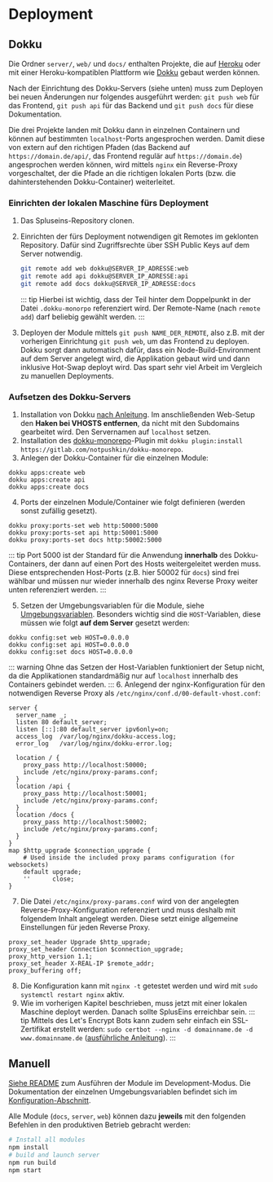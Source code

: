# Deployment


## Dokku

Die Ordner `server/`, `web/` und `docs/` enthalten Projekte, die auf [Heroku](https://heroku.com) oder mit einer Heroku-kompatiblen Plattform wie [Dokku](https://dokku.viewdocs.io) gebaut werden können.

Nach der Einrichtung des Dokku-Servers (siehe unten) muss zum Deployen bei neuen Änderungen nur folgendes ausgeführt werden: `git push web` für das Frontend, `git push api` für das Backend und `git push docs` für diese Dokumentation.

Die drei Projekte landen mit Dokku dann in einzelnen Containern und können auf bestimmten `localhost`-Ports angesprochen werden. Damit diese von extern auf den richtigen Pfaden (das Backend auf `https://domain.de/api/`, das Frontend regulär auf `https://domain.de`) angesprochen werden können, wird mittels `nginx` ein Reverse-Proxy vorgeschaltet, der die Pfade an die richtigen lokalen Ports (bzw. die dahinterstehenden Dokku-Container) weiterleitet.

### Einrichten der lokalen Maschine fürs Deployment
1. Das Spluseins-Repository clonen.
2. Einrichten der fürs Deployment notwendigen git Remotes im geklonten Repository. Dafür sind Zugriffsrechte über SSH Public Keys auf dem Server notwendig.
    ```bash
    git remote add web dokku@SERVER_IP_ADRESSE:web
    git remote add api dokku@SERVER_IP_ADRESSE:api
    git remote add docs dokku@SERVER_IP_ADRESSE:docs
    ```
    ::: tip
    Hierbei ist wichtig, dass der Teil hinter dem Doppelpunkt in der Datei `.dokku-monorpo` referenziert wird. Der Remote-Name (nach `remote add`) darf beliebig gewählt werden.
    :::
    
3. Deployen der Module mittels `git push NAME_DER_REMOTE`, also z.B. mit der vorherigen Einrichtung `git push web`, um das Frontend zu deployen. Dokku sorgt dann automatisch dafür, dass ein Node-Build-Environment auf dem Server angelegt wird, die Applikation gebaut wird und dann inklusive Hot-Swap deployt wird. Das spart sehr viel Arbeit im Vergleich zu manuellen Deployments.


### Aufsetzen des Dokku-Servers
1. Installation von Dokku [nach Anleitung](http://dokku.viewdocs.io/dokku/getting-started/installation/). Im anschließenden Web-Setup den **Haken bei VHOSTS entfernen**, da nicht mit den Subdomains gearbeitet wird. Den Servernamen auf `localhost` setzen.
2. Installation des [dokku-monorepo](https://github.com/notpushkin/dokku-monorepo/)-Plugin mit `dokku plugin:install https://gitlab.com/notpushkin/dokku-monorepo`.
3. Anlegen der Dokku-Container für die einzelnen Module:
```
dokku apps:create web
dokku apps:create api
dokku apps:create docs
```
4. Ports der einzelnen Module/Container wie folgt definieren (werden sonst zufällig gesetzt). 
```
dokku proxy:ports-set web http:50000:5000
dokku proxy:ports-set api http:50001:5000
dokku proxy:ports-set docs http:50002:5000
```
::: tip
Port 5000 ist der Standard für die Anwendung **innerhalb** des Dokku-Containers, der dann auf einen Port des Hosts weitergeleitet werden muss. Diese entsprechenden Host-Ports (z.B. hier 50002 für `docs`) sind frei wählbar und müssen nur wieder innerhalb des nginx Reverse Proxy weiter unten referenziert werden.
:::

5. Setzen der Umgebungsvariablen für die Module, siehe [Umgebungsvariablen](./konfiguration.md#umgebungsvariablen). Besonders wichtig sind die `HOST`-Variablen, diese müssen wie folgt **auf dem Server** gesetzt werden:
```
dokku config:set web HOST=0.0.0.0
dokku config:set api HOST=0.0.0.0
dokku config:set docs HOST=0.0.0.0
```
::: warning
Ohne das Setzen der Host-Variablen funktioniert der Setup nicht, da die Applikationen standardmäßig nur auf `localhost` innerhalb des Containers gebindet werden.
:::
6. Anlegend der nginx-Konfiguration für den notwendigen Reverse Proxy als `/etc/nginx/conf.d/00-default-vhost.conf`:
```nginx
server {
  server_name _;
  listen 80 default_server;
  listen [::]:80 default_server ipv6only=on;
  access_log  /var/log/nginx/dokku-access.log;
  error_log   /var/log/nginx/dokku-error.log;

  location / {
    proxy_pass http://localhost:50000;
    include /etc/nginx/proxy-params.conf;
  }
  location /api {
    proxy_pass http://localhost:50001;
    include /etc/nginx/proxy-params.conf;
  }
  location /docs {
    proxy_pass http://localhost:50002;
    include /etc/nginx/proxy-params.conf;
  }
}
map $http_upgrade $connection_upgrade {
    # Used inside the included proxy params configuration (for websockets)
    default upgrade;
    ''      close;
}
```
7. Die Datei `/etc/nginx/proxy-params.conf` wird von der angelegten Reverse-Proxy-Konfiguration referenziert und muss deshalb mit folgendem Inhalt angelegt werden. Diese setzt einige allgemeine Einstellungen für jeden Reverse Proxy.
```nginx
proxy_set_header Upgrade $http_upgrade;
proxy_set_header Connection $connection_upgrade;
proxy_http_version 1.1;
proxy_set_header X-REAL-IP $remote_addr;
proxy_buffering off;
```
8. Die Konfiguration kann mit `nginx -t` getestet werden und wird mit `sudo systemctl restart nginx` aktiv.
9. Wie im vorherigen Kapitel beschrieben, muss jetzt mit einer lokalen Maschine deployt werden. Danach sollte SplusEins erreichbar sein.
::: tip
Mittels des Let's Encrypt Bots kann zudem sehr einfach ein SSL-Zertifikat erstellt werden: `sudo certbot --nginx -d domainname.de -d www.domainname.de` ([ausführliche Anleitung](https://www.digitalocean.com/community/tutorials/how-to-secure-nginx-with-let-s-encrypt-on-ubuntu-20-04-de)).
:::


## Manuell

[Siehe README](https://github.com/SplusEins/SplusEins) zum Ausführen der Module im Development-Modus. Die Dokumentation der einzelnen Umgebungsvariablen befindet sich im [Konfiguration-Abschnitt](konfiguration.md#umgebungsvariablen).

Alle Module (`docs`, `server`, `web`) können dazu **jeweils** mit den folgenden Befehlen in den produktiven Betrieb gebracht werden:
```bash
# Install all modules
npm install
# build and launch server
npm run build
npm start
```

